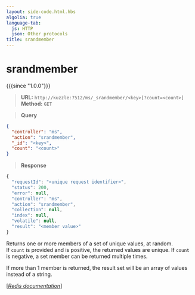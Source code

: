 ```yaml
---
layout: side-code.html.hbs
algolia: true
language-tab:
  js: HTTP
  json: Other protocols
title: srandmember
---
```


# srandmember

{{{since "1.0.0"}}}




<blockquote class="js">
<p>
<b>URL:</b> <code>http://kuzzle:7512/ms/_srandmember/&lt;key&gt;[?count=&lt;count&gt;]</code>  
<br><b>Method:</b> <code>GET</code>
</p>
</blockquote>

<blockquote class="json">
<p>
<b>Query</b>
</p>
</blockquote>


```json
{
  "controller": "ms",
  "action": "srandmember",
  "_id": "<key>",
  "count": "<count>"
}
```

>**Response**

```javascript
{
  "requestId": "<unique request identifier>",
  "status": 200,
  "error": null,
  "controller": "ms",
  "action": "srandmember",
  "collection": null,
  "index": null,
  "volatile": null,
  "result": "<member value>"
}
```

Returns one or more members of a set of unique values, at random.  
If `count` is provided and is positive, the returned values are unique. If `count` is negative, a set member can be returned multiple times.

If more than 1 member is returned, the result set will be an array of values instead of a string.

[[_Redis documentation_]](https://redis.io/commands/srandmember)
